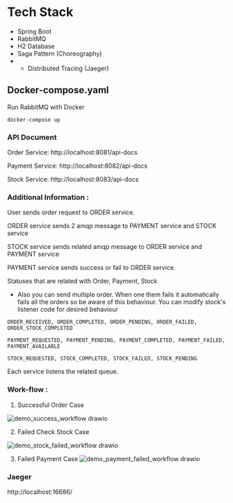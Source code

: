 # Tech Stack
- Spring Boot
- RabbitMQ
- H2 Database
- Saga Pattern (Choreography)
- - Distributed Tracing (Jaeger)

## Docker-compose.yaml
Run RabbitMQ with Docker
```
docker-compose up
```

### API Document
Order Service: http://localhost:8081/api-docs

Payment Service: http://localhost:8082/api-docs

Stock Service: http://localhost:8083/api-docs

### Additional Information : 


User sends order request to ORDER service.

ORDER service sends 2 amqp message to PAYMENT service and STOCK service

STOCK service sends related amqp message to ORDER service and PAYMENT service

PAYMENT service sends success or fail to ORDER service.

Statuses that are related with Order, Payment, Stock

* Also you can send multiple order. When one them fails it automatically fails all the orders so be aware of this behaviour.
You can modify stock's listener code for desired behaviour

```
ORDER_RECEIVED, ORDER_COMPLETED, ORDER_PENDING, ORDER_FAILED, ORDER_STOCK_COMPLETED

PAYMENT_REQUESTED, PAYMENT_PENDING, PAYMENT_COMPLETED, PAYMENT_FAILED, PAYMENT_AVAILABLE

STOCK_REQUESTED, STOCK_COMPLETED, STOCK_FAILED, STOCK_PENDING
```

Each service listens the related queue.

### Work-flow : 
1.  Successful Order Case

![demo_success_workflow drawio](https://user-images.githubusercontent.com/50053828/205211082-635a1428-04a9-4cfa-bf01-5ae2c832d918.png)

2.  Failed Check Stock Case

![demo_stock_failed_workflow drawio](https://user-images.githubusercontent.com/50053828/205211134-42028ef3-f165-4e32-87eb-eb4fe78bae2e.png)

3.  Failed Payment Case
![demo_payment_failed_workflow drawio](https://user-images.githubusercontent.com/50053828/205211152-b55c8e32-4471-4016-95b1-4777fc5440ca.png)

### Jaeger
http://localhost:16686/

